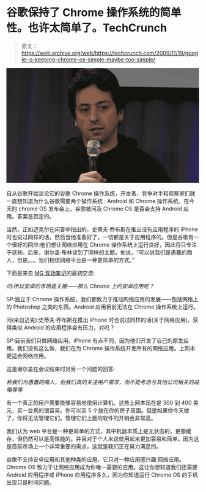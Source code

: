 # 谷歌保持了 Chrome 操作系统的简单性。也许太简单了。TechCrunch

> 原文：<https://web.archive.org/web/https://techcrunch.com/2009/11/19/google-is-keeping-chrome-os-simple-maybe-too-simple/>

![](img/1fb072d313f8d4acee50b1f4f052d64a.png)

自从谷歌开始谈论它的谷歌 Chrome 操作系统，开发者、竞争对手和观察家们就一直想知道为什么谷歌需要两个操作系统 : Android 和 Chrome 操作系统。在今天的 chrome OS 发布会上，谷歌被问及 Chrome OS 是否会支持 Android 应用。答案是否定的。

当然，正如迈克尔在问答中指出的，史蒂夫·乔布斯在推出没有应用程序的 iPhone 时也说过同样的话，然后当他准备好了，一切都是关于应用程序的。但是谷歌有一个很好的回应:他们想让网络应用在 Chrome 操作系统上运行良好，因此将只专注于这些。后来，谢尔盖·布林谈到了同样的主题，他说，“可以说我们是愚蠢的商人，但是。。。我们相信网络平台是一种更简单的方式。”

下面是来自 [MG 现场笔记](https://web.archive.org/web/20230314012342/https://techcrunch.com/2009/11/19/chrome-os-event/)的最初交流:

*问:所以安卓的市场是关键——那么 Chrome 上的安卓应用呢？*

SP:独立于 Chrome 操作系统，我们都致力于推动网络应用的发展——包括网络上的 Photoshop 之类的东西。Android 应用目前无法在 Chrome 操作系统上运行。

问(来自迈克):史蒂夫·乔布斯在推出 iPhone 时也说过同样的话(关于网络应用)。获得类似 Android 的应用程序会有压力，对吗？

SP:目前我们只做网络应用。iPhone 有点不同，因为他们开发了自己的原生应用。我们没有这么做，我们在为 Chrome 操作系统开发所有的网络应用。上网本更适合网络应用。

这是谢尔盖在会议结束时对另一个问题的回答:

*称我们为愚蠢的商人，但我们真的关注用户需求，而不是考虑与其他公司相关的战略等等*

有一个真正的用户需要能够容易地使用计算机。这些上网本现在是 300 到 400 美元，买一台真的很容易。你可以买 5 个放在你的房子周围。但是如果你今天做了，你将无法管理它们。管理它们上面的软件的开销会非常高。

我们认为 web 平台是一种更简单的方式，其中机器本质上是无状态的，更像缓存，但仍然可以是高性能的。并且对于个人来说使用起来更加容易和简单。因为这是目前市场上一个非常重要的需求，这就是我们正在努力满足的。

谷歌不支持安卓应用和其他种类的应用，它只对一种应用感兴趣:网络应用。Chrome OS 致力于让网络应用成为你唯一需要的应用。这让你想知道我们还需要 Android 应用程序或 iPhone 应用程序多久，因为你知道运行 Chrome OS 的手机出现只是时间问题。